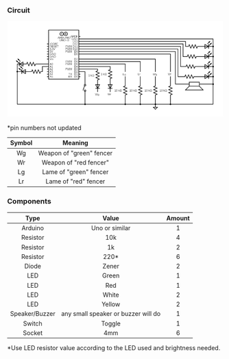 ### Circuit

![Circuit](circuit.png)

*pin numbers not updated

| Symbol | Meaning |
|:---:|:---:|
| Wg | Weapon of "green" fencer |
| Wr | Weapon of "red fencer" |
| Lg | Lame of "green" fencer |
| Lr | Lame of "red" fencer |

### Components

| Type | Value | Amount |
|:---:|:---:|:---:|
| Arduino | Uno or similar | 1 |
| Resistor | 10k | 4 |
| Resistor | 1k | 2 |
| Resistor | 220* | 6 |
| Diode | Zener | 2 |
| LED | Green | 1 |
| LED | Red | 1 |
| LED | White | 2 |
| LED | Yellow | 2 |
| Speaker/Buzzer | any small speaker or buzzer will do | 1 |
| Switch | Toggle | 1 |
| Socket | 4mm | 6 |

*Use LED resistor value according to the LED used and brightness needed.
